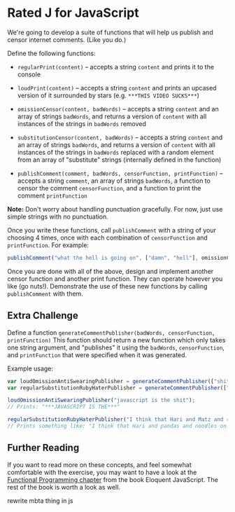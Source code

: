 # Rated J for JavaScript

We're going to develop a suite of functions that will help us publish and censor internet comments. (Like you do.)

Define the following functions:

* `regularPrint(content)` &ndash; accepts a string `content` and prints it to the console

* `loudPrint(content)` &ndash; accepts a string `content` and prints an upcased version of it surrounded by stars (e.g. `***THIS VIDEO SUCKS***`)

* `omissionCensor(content, badWords)` &ndash; accepts a string `content` and an array of strings `badWords`, and returns a version of `content` with all instances of the strings in `badWords` removed

* `substitutionCensor(content, badWords)` &ndash; accepts a string `content` and an array of strings `badWords`, and returns a version of `content` with all instances of the strings in `badWords` replaced with a random element from an array of "substitute" strings (internally defined in the function)

* `publishComment(comment, badWords, censorFunction, printFunction)` &ndash; accepts a string `comment`, an array of strings `badWords`, a function to censor the comment `censorFunction`, and a function to print the comment `printFunction`

**Note:** Don't worry about handling punctuation gracefully. For now, just use simple strings with no punctuation.

Once you write these functions, call `publishComment` with a string of your choosing 4 times, once with each combination of `censorFunction` and `printFunction`. For example:

```js
publishComment("what the hell is going on", ["damn", "hell"], omissionCensor, loudPrint);
```

Once you are done with all of the above, design and implement another censor function and another print function. They can operate however you like (go nuts!). Demonstrate the use of these new functions by calling `publishComment` with them.

## Extra Challenge

Define a function `generateCommentPublisher(badWords, censorFunction, printFunction)` This function should return a new function which only takes one string argument, and "publishes" it using the `badWords`, `censorFunction`, and `printFunction` that were specified when it was generated.

Example usage:

```js
var loudOmissionAntiSwearingPublisher = generateCommentPublisher(["shit", "crap"], omissionCensor, loudPrint);
var regularSubstitutionRubyHaterPublisher = generateCommentPublisher(["ruby", "rails", "Matz"], substitutionCensor, regularPrint);

loudOmissionAntiSwearingPublisher("javascript is the shit");
// Prints: "***JAVASCRIPT IS THE***"

regularSubstitutionRubyHaterPublisher("I think that Hari and Matz and ruby on rails are the best");
// Prints something like: "I think that Hari and pandas and noodles on bandsaw are the best"
```

## Further Reading

If you want to read more on these concepts, and feel somewhat comfortable with the exercise, you may want to have a look at the [Functional Programming chapter](http://eloquentjavascript.net/chapter6.html) from the book Eloquent JavaScript. The rest of the book is worth a look as well.


rewrite mbta thing in js
